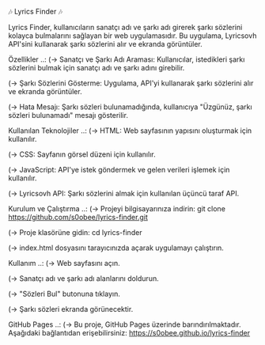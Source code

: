 🎶 Lyrics Finder 🎶 

Lyrics Finder, kullanıcıların sanatçı adı ve şarkı adı girerek şarkı sözlerini kolayca bulmalarını sağlayan bir web uygulamasıdır. Bu uygulama, Lyricsovh API'sini kullanarak şarkı sözlerini alır ve ekranda görüntüler.

Özellikler ..:
(-> Sanatçı ve Şarkı Adı Araması: Kullanıcılar, istedikleri şarkı sözlerini bulmak için sanatçı adı ve şarkı adını girebilir.

(-> Şarkı Sözlerini Gösterme: Uygulama, API'yi kullanarak şarkı sözlerini alır ve ekranda görüntüler.

(-> Hata Mesajı: Şarkı sözleri bulunamadığında, kullanıcıya "Üzgünüz, şarkı sözleri bulunamadı" mesajı gösterilir.

Kullanılan Teknolojiler ..:
(-> HTML: Web sayfasının yapısını oluşturmak için kullanılır.

(-> CSS: Sayfanın görsel düzeni için kullanılır.

(-> JavaScript: API'ye istek göndermek ve gelen verileri işlemek için kullanılır.

(-> Lyricsovh API: Şarkı sözlerini almak için kullanılan üçüncü taraf API.

Kurulum ve Çalıştırma ..:
(-> Projeyi bilgisayarınıza indirin:
git clone https://github.com/s0obee/lyrics-finder.git

(-> Proje klasörüne gidin:
cd lyrics-finder

(-> index.html dosyasını tarayıcınızda açarak uygulamayı çalıştırın.

Kullanım ..:
(-> Web sayfasını açın.

(-> Sanatçı adı ve şarkı adı alanlarını doldurun.

(-> "Sözleri Bul" butonuna tıklayın.

(-> Şarkı sözleri ekranda görünecektir.

GitHub Pages ..:
(-> Bu proje, GitHub Pages üzerinde barındırılmaktadır. Aşağıdaki bağlantıdan erişebilirsiniz:
https://s0obee.github.io/lyrics-finder
